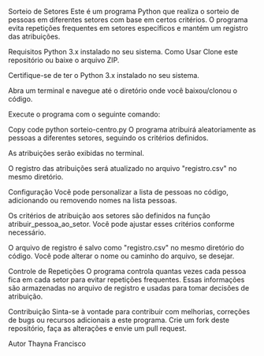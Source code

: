 Sorteio de Setores
Este é um programa Python que realiza o sorteio de pessoas em diferentes setores com base em certos critérios. O programa evita repetições frequentes em setores específicos e mantém um registro das atribuições.

Requisitos
Python 3.x instalado no seu sistema.
Como Usar
Clone este repositório ou baixe o arquivo ZIP.

Certifique-se de ter o Python 3.x instalado no seu sistema.

Abra um terminal e navegue até o diretório onde você baixou/clonou o código.

Execute o programa com o seguinte comando:

Copy code
python sorteio-centro.py
O programa atribuirá aleatoriamente as pessoas a diferentes setores, seguindo os critérios definidos.

As atribuições serão exibidas no terminal.

O registro das atribuições será atualizado no arquivo "registro.csv" no mesmo diretório.

Configuração
Você pode personalizar a lista de pessoas no código, adicionando ou removendo nomes na lista pessoas.

Os critérios de atribuição aos setores são definidos na função atribuir_pessoa_ao_setor. Você pode ajustar esses critérios conforme necessário.

O arquivo de registro é salvo como "registro.csv" no mesmo diretório do código. Você pode alterar o nome ou caminho do arquivo, se desejar.

Controle de Repetições
O programa controla quantas vezes cada pessoa fica em cada setor para evitar repetições frequentes. Essas informações são armazenadas no arquivo de registro e usadas para tomar decisões de atribuição.

Contribuição
Sinta-se à vontade para contribuir com melhorias, correções de bugs ou recursos adicionais a este programa. Crie um fork deste repositório, faça as alterações e envie um pull request.

Autor
Thayna Francisco
